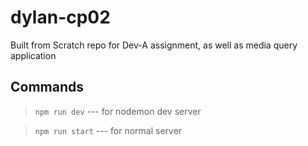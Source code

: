 # dylan-cp02
Built from Scratch repo for Dev-A assignment, as well as media query application

## Commands

> `npm run dev` --- for nodemon dev server

> `npm run start` --- for normal server
